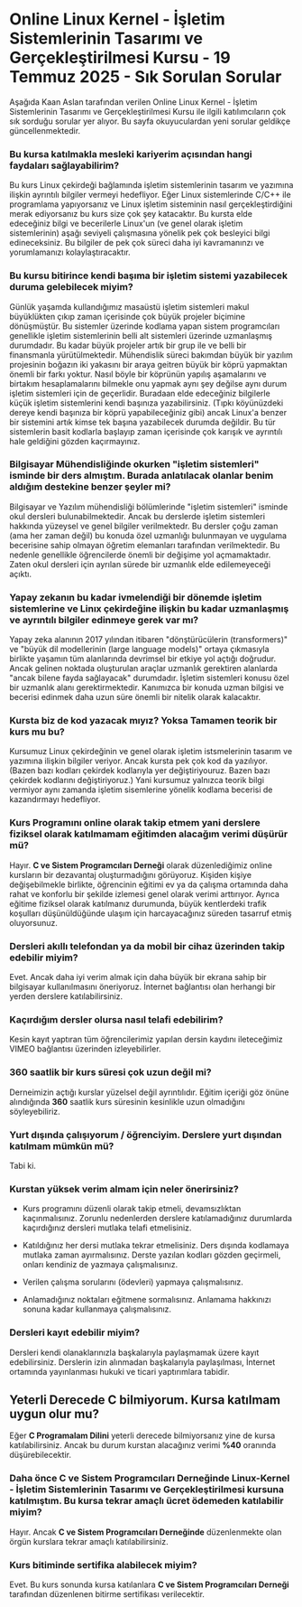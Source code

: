 # Online Linux Kernel - İşletim Sistemlerinin Tasarımı ve Gerçekleştirilmesi Kursu - 19 Temmuz 2025 - Sık Sorulan Sorular
Aşağıda Kaan Aslan tarafından verilen Online Linux Kernel - İşletim Sistemlerinin Tasarımı ve Gerçekleştirilmesi Kursu ile ilgili katılımcıların çok sık sorduğu sorular yer alıyor. Bu sayfa okuyuculardan yeni sorular geldikçe güncellenmektedir.

### Bu kursa katılmakla mesleki kariyerim açısından hangi faydaları sağlayabilirim?
Bu kurs Linux çekirdeği bağlamında işletim sistemlerinin tasarım ve yazımına ilişkin ayrıntılı bilgiler vermeyi hedefliyor. Eğer Linux sistemlerinde C/C++ ile programlama yapıyorsanız ve Linux işletim sisteminin nasıl gerçekleştirdiğini merak ediyorsanız bu kurs size çok şey katacaktır. Bu kursta elde edeceğiniz bilgi ve becerilerle Linux'un (ve genel olarak işletim sistemlerinin) aşağı seviyeli çalışmasına yönelik pek çok besleyici bilgi edineceksiniz. Bu bilgiler de pek çok süreci daha iyi kavramanınzı ve yorumlamanızı kolaylaştıracaktır.

### Bu kursu bitirince kendi başıma bir işletim sistemi yazabilecek duruma gelebilecek miyim?
Günlük yaşamda kullandığımız masaüstü işletim sistemleri makul büyüklükten çıkıp zaman içerisinde çok büyük projeler biçimine dönüşmüştür. Bu sistemler üzerinde kodlama yapan sistem programcıları genellikle işletim sistemlerinin belli alt sistemleri üzerinde uzmanlaşmış durumdadır. Bu kadar büyük projeler artık bir grup ile ve belli bir finansmanla yürütülmektedir. Mühendislik süreci bakımdan büyük bir yazılım projesinin boğazın iki yakasını bir araya geitren büyük bir köprü yapmaktan önemli bir farkı yoktur. Nasıl böyle bir köprünün yapılış aşamalarını ve birtakım hesaplamalarını bilmekle onu yapmak aynı şey değilse aynı durum işletim sistemleri için de geçerlidir. Buradaan elde edeceğiniz bilgilerle küçük işletim sistemlerini kendi başınıza yazabilirsiniz. (Tıpkı köyünüzdeki dereye kendi başınıza bir köprü yapabileceğiniz gibi) ancak Linux'a benzer bir sistemini artık kimse tek başına yazabilecek durumda değildir. Bu tür sistemlerin basit kodlarla başlayıp zaman içerisinde çok karışık ve ayrıntılı hale geldiğini gözden kaçırmayınız. 

### Bilgisayar Mühendisliğinde okurken "işletim sistemleri" isminde bir ders almıştım. Burada anlatılacak olanlar benim aldığım destekine benzer şeyler mi?
Bilgisayar ve Yazılım mühendisliği bölümlerinde "işletim sistemleri" isminde okul dersleri bulunabilmektedir. Ancak bu derslerde işletim sistemleri hakkında yüzeysel ve genel bilgiler verilmektedr. Bu dersler çoğu zaman (ama her zaman değil) bu konuda özel uzmanlığı bulunmayan ve uygulama becerisine sahip olmayan öğretim elemanları tarafından verilmektedir. Bu nedenle genellikle öğrencilerde önemli bir değişime yol açmamaktadır. Zaten okul dersleri için ayrılan sürede bir uzmanlık elde edilemeyeceği açıktı.

### Yapay zekanın bu kadar ivmelendiği bir dönemde işletim sistemlerine ve Linıx çekirdeğine ilişkin bu kadar uzmanlaşmış ve ayrıntılı bilgiler edinmeye gerek var mı?
Yapay zeka alanının 2017 yılından itibaren "dönştürücülerin (transformers)" ve "büyük dil modellerinin (large language models)" ortaya çıkmasıyla birlikte yaşamın tüm alanlarında devrimsel bir etkiye yol açtığı doğrudur. Ancak gelinen noktada oluşturulan araçlar uzmanlık gerektiren alanlarda "ancak bilene fayda sağlayacak" durumdadır. İşletim sistemleri konusu özel bir uzmanlık alanı gerektirmektedir. Kanımızca bir konuda uzman bilgisi ve becerisi edinmek daha uzun süre önemli bir nitelik olarak kalacaktır. 

### Kursta biz de kod yazacak mıyız? Yoksa Tamamen teorik bir kurs mu bu?
Kursumuz Linux çekirdeğinin ve genel olarak işletim istsmelerinin tasarım ve yazımına ilişkin bilgiler veriyor. Ancak kursta pek çok kod da yazılıyor. (Bazen bazı kodları çekirdek kodlarıyla yer değiştiriyouruz. Bazen bazı çekirdek kodlarını değiştiriyoruz.) Yani kursumuz yalnızca teorik bilgi vermiyor aynı zamanda işletim sisemlerine yönelik kodlama becerisi de kazandırmayı hedefliyor.

### Kurs Programını online olarak takip etmem yani derslere fiziksel olarak katılmamam eğitimden alacağım verimi düşürür mü?
Hayır. __C ve Sistem Programcıları Derneği__ olarak düzenlediğimiz online kursların bir dezavantaj oluşturmadığını görüyoruz. Kişiden kişiye değişebilmekle birlikte, öğrencinin eğitimi ev ya da çalışma ortamında daha rahat ve konforlu bir şekilde izlemesi genel olarak verimi arttırıyor. Ayrıca eğitime fiziksel olarak katılmanız durumunda, büyük kentlerdeki trafik koşulları düşünüldüğünde ulaşım için harcayacağınız süreden tasarruf etmiş oluyorsunuz.

### Dersleri akıllı telefondan ya da mobil bir cihaz üzerinden takip edebilir miyim?
Evet. Ancak daha iyi verim almak için daha büyük bir ekrana sahip bir bilgisayar kullanılmasını öneriyoruz. İnternet bağlantısı olan herhangi bir yerden derslere katılabilirsiniz.

### Kaçırdığım dersler olursa nasıl telafi edebilirim?
Kesin kayıt yaptıran tüm öğrencilerimiz yapılan dersin kaydını ileteceğimiz VIMEO bağlantısı üzerinden izleyebilirler.

### 360 saatlik bir kurs süresi çok uzun değil mi?
Derneimizin açtığı kurslar yüzelsel değil ayrıntılıdır. Eğitim içeriği göz önüne alındığında __360__ saatlik kurs süresinin kesinlikle uzun olmadığını söyleyebiliriz. 

### Yurt dışında çalışıyorum / öğrenciyim. Derslere yurt dışından katılmam mümkün mü?
Tabi ki. 

### Kurstan yüksek verim almam için neler önerirsiniz?
+ Kurs programını düzenli olarak takip etmeli, devamsızlıktan kaçınmalısınız. Zorunlu nedenlerden derslere katılamadığınız durumlarda kaçırdığınız dersleri mutlaka telafi etmelisiniz.

+ Katıldığınız her dersi mutlaka tekrar etmelisiniz. Ders dışında kodlamaya mutlaka zaman ayırmalısınız. Derste yazılan kodları gözden geçirmeli, onları kendiniz de yazmaya çalışmalısınız.

+ Verilen çalışma sorularını (ödevleri) yapmaya çalışmalısınız.

+ Anlamadığınız noktaları eğitmene sormalısınız. Anlamama hakkınızı sonuna kadar kullanmaya çalışmalısınız.

### Dersleri kayıt edebilir miyim?
Dersleri kendi olanaklarınızla başkalarıyla paylaşmamak üzere kayıt edebilirsiniz. Derslerin izin alınmadan başkalarıyla paylaşılması, İnternet ortamında yayınlanması hukuki ve ticari yaptırımlara tabidir.

## Yeterli Derecede C bilmiyorum. Kursa katılmam uygun olur mu?
Eğer __C Programalam Dilini__ yeterli derecede bilmiyorsanız yine de kursa katılabilirsiniz. Ancak bu durum kurstan alacağınız verimi __%40__ oranında düşürebilecektir.

### Daha önce C ve Sistem Programcıları Derneğinde Linux-Kernel - İşletim Sistemlerinin Tasarımı ve Gerçekleştirilmesi kursuna katılmıştım. Bu kursa tekrar amaçlı ücret ödemeden katılabilir miyim?
Hayır. Ancak __C ve Sistem Programcıları Derneğinde__ düzenlenmekte olan örgün kurslara tekrar amaçlı katılabilirsiniz.

### Kurs bitiminde sertifika alabilecek miyim?
Evet. Bu kurs sonunda kursa katılanlara __C ve Sistem Programcıları Derneği__ tarafından düzenlenen bitirme sertifikası verilecektir.



